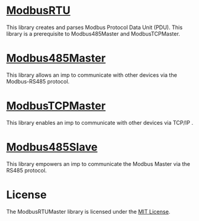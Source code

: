 
# [ModbusRTU](./ModbusRTU/)

This library creates and parses Modbus Protocol Data Unit (PDU). This library is a prerequisite to Modbus485Master and ModbusTCPMaster.


# [Modbus485Master](./Modbus485Master/)

This library allows an imp to communicate with other devices via the Modbus-RS485 protocol.

# [ModbusTCPMaster](./ModbusTCPMaster/)

This library enables an imp to communicate with other devices via TCP/IP .

# [Modbus485Slave](./Modbus485Slave/)

This library empowers an imp to communicate the Modbus Master via the RS485 protocol.

# License

The ModbusRTUMaster library is licensed under the [MIT License](https://github.com/electricimp/thethingsapi/tree/master/LICENSE).
